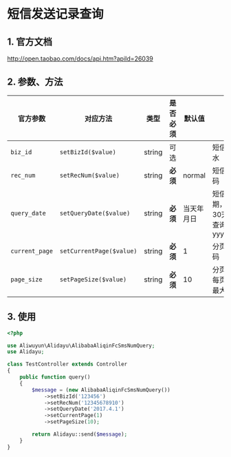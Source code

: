 # 短信发送记录查询


## 1. 官方文档

http://open.taobao.com/docs/api.htm?apiId=26039

## 2. 参数、方法

|官方参数|对应方法|类型|是否必须|默认值|说明|
|----|----|----|----|----|----|
|`biz_id`|`setBizId($value)`|string|可选| |短信发送流水|
|`rec_num`|`setRecNum($value)`|string|**必须**|normal|短信接收号码|
|`query_date`|`setQueryDate($value)`|string|**必须**|当天年月日|短信发送日期，支持近30天记录查询，格式yyyyMMdd|
|`current_page`|`setCurrentPage($value)`|string|**必须**|1|分页参数,页码|
|`page_size`|`setPageSize($value)`|string|**必须**|10|分页参数，每页数量。最大值50|

## 3. 使用

```php
<?php

use Aliwuyun\Alidayu\AlibabaAliqinFcSmsNumQuery;
use Alidayu;

class TestController extends Controller
{
    public function query()
    {
        $message = (new AlibabaAliqinFcSmsNumQuery())
            ->setBizId('123456')
            ->setRecNum('12345678910')
            ->setQueryDate('2017.4.1')
            ->setCurrentPage(1)
            ->setPageSize(10);

        return Alidayu::send($message);
    }
}
```
